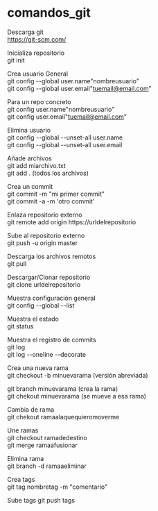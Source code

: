 # comandos_git  

Descarga git  
https://git-scm.com/

Inicializa repositorio  
git init  

Crea usuario
General  
git config --global user.name"nombreusuario"  
git config --global user.email"tuemail@email.com"  

Para un repo concreto  
git config user.name"nombreusuario"  
git config user.email"tuemail@email.com"  

Elimina usuario  
git config --global --unset-all user.name  
git config --global --unset-all user.email  

Añade archivos  
git add miarchivo.txt  
git add .  (todos los archivos)  

Crea un commit  
git commit -m "mi primer commit"  
git commit -a -m 'otro commit'  

Enlaza repositorio externo  
git remote add origin https://urldelrepositorio

Sube al repositorio externo  
git push -u origin master

Descarga los archivos remotos  
git pull

Descargar/Clonar repositorio  
git clone urldelrepositorio  

Muestra configuración general  
git config --global --list  

Muestra el estado  
git status  

Muestra el registro de commits  
git log  
git log --oneline --decorate

Crea una nueva rama  
git checkout -b minuevarama (versión abreviada)  

git branch minuevarama (crea la rama)  
git chekout minuevarama (se mueve a esa rama)  

Cambia de rama  
git chekout ramaalaquequieromoverme  

Une ramas  
git checkout ramadedestino  
git merge ramaafusionar  

Elimina rama  
git branch -d ramaaeliminar  

Crea tags  
git tag nombretag -m "comentario"  

Sube tags 
git push tags  















